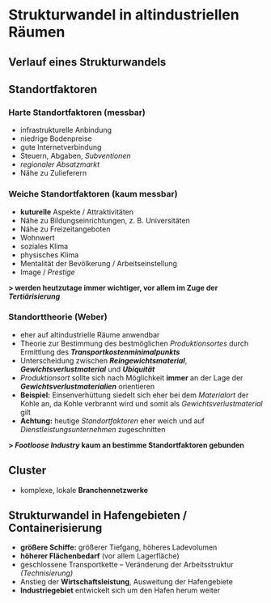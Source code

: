 # Strukturwandel in altindustriellen Räumen

## Verlauf eines Strukturwandels

## Standortfaktoren

### Harte Standortfaktoren (messbar)
- infrastrukturelle Anbindung
- niedrige Bodenpreise
- gute Internetverbindung
- Steuern, Abgaben, *Subventionen*
- *regionaler Absatzmarkt*
- Nähe zu Zulieferern

### Weiche Standortfaktoren (kaum messbar)
- **kuturelle** Aspekte / Attraktivitäten
- Nähe zu Bildungseinrichtungen, z. B. Universitäten
- Nähe zu Freizeitangeboten
- Wohnwert
- soziales Klima
- physisches Klima
- Mentalität der Bevölkerung / Arbeitseinstellung
- Image / *Prestige*

**> werden heutzutage immer wichtiger, vor allem im Zuge der *Tertiärisierung***

### Standorttheorie (Weber)
- eher auf altindustrielle Räume anwendbar
- Theorie zur Bestimmung des bestmöglichen *Produktionsortes* durch Ermittlung des ***Transportkostenminimalpunkts***
- Unterscheidung zwischen ***Reingewichtsmaterial***, ***Gewichtsverlustmaterial*** und ***Ubiquität***
- *Produktionsort* sollte sich nach Möglichkeit **immer** an der Lage der ***Gewichtsverlustmaterialien*** orientieren
- **Beispiel:** Einsenverhüttung siedelt sich eher bei dem *Materialort* der Kohle an, da Kohle verbrannt wird und somit als *Gewichtsverlustmaterial* gilt
- **Achtung:** heutige *Standortfaktoren* eher weich und auf *Dienstleistungsunternehmen* zugeschnitten

**> *Footloose Industry* kaum an bestimme Standortfaktoren gebunden**

## Cluster

- komplexe, lokale **Branchennetzwerke**

## Strukturwandel in Hafengebieten / Containerisierung

 - **größere Schiffe:** größerer Tiefgang, höheres Ladevolumen
 - **höherer Flächenbedarf** (vor allem Lagerfläche)
 - geschlossene Transportkette – Veränderung der Arbeitsstruktur *(Technisierung)*
 - Anstieg der **Wirtschaftsleistung**, Ausweitung der Hafengebiete
- **Industriegebiet** entwickelt sich um den Hafen herum weiter

<!--stackedit_data:
eyJoaXN0b3J5IjpbLTcwNTc1NTg0MSw2MjU4MzQxNDMsLTIxND
YxNzI0OTAsLTM1MTMzOTU1NSwtMTE2OTQyMjcxNiwtMTY5MzE1
MDU5NCwtMTg2MzMxNTE1LDE1OTk1MDAwMSwtMTY5NDY2OTQ4N1
19
-->